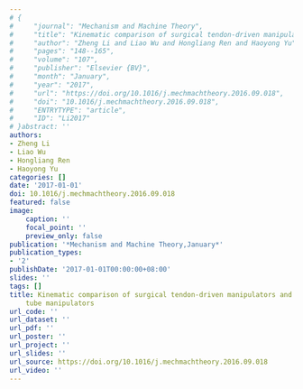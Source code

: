 ```yaml
---
# {
#     "journal": "Mechanism and Machine Theory",
#     "title": "Kinematic comparison of surgical tendon-driven manipulators and concentric tube manipulators",
#     "author": "Zheng Li and Liao Wu and Hongliang Ren and Haoyong Yu",
#     "pages": "148--165",
#     "volume": "107",
#     "publisher": "Elsevier {BV}",
#     "month": "January",
#     "year": "2017",
#     "url": "https://doi.org/10.1016/j.mechmachtheory.2016.09.018",
#     "doi": "10.1016/j.mechmachtheory.2016.09.018",
#     "ENTRYTYPE": "article",
#     "ID": "Li2017"
# }abstract: ''
authors:
- Zheng Li
- Liao Wu
- Hongliang Ren
- Haoyong Yu
categories: []
date: '2017-01-01'
doi: 10.1016/j.mechmachtheory.2016.09.018
featured: false
image:
    caption: ''
    focal_point: ''
    preview_only: false
publication: '*Mechanism and Machine Theory,January*'
publication_types:
- '2'
publishDate: '2017-01-01T00:00:00+08:00'
slides: ''
tags: []
title: Kinematic comparison of surgical tendon-driven manipulators and concentric
    tube manipulators
url_code: ''
url_dataset: ''
url_pdf: ''
url_poster: ''
url_project: ''
url_slides: ''
url_source: https://doi.org/10.1016/j.mechmachtheory.2016.09.018
url_video: ''
---
```

